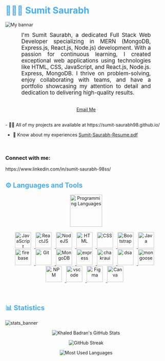 <h1 style="color: #44AEFB;"> 👨🏻‍💻 Sumit Saurabh </h1>

![My bannar](https://github.com/Sumit-Saurabh98/Sumit-Saurabh98/assets/105351295/c0384855-945a-48d0-8dbe-dd364f4956bc)

<p align:"center" style="text-align: justify; margin: 0 50px; font-size: 17px;" >
   I'm Sumit Saurabh, a dedicated Full Stack Web Developer specializing in MERN (MongoDB, Express.js, React.js, Node.js) development. With a passion for continuous learning, I created exceptional web applications using technologies like HTML, CSS, JavaScript, and React.js, Node.js. Express, MongoDB.
 I thrive on problem-solving, enjoy collaborating with teams, and have a portfolio showcasing my attention to detail and dedication to delivering high-quality results. 
<br>
<br>
<div align="center">

[Email Me](mailto:sumitsaurabh112@gmail.com)
</div>
</p>    
<br>
- 👨‍💻 All of my projects are available at https://sumit-saurabh98.github.io/
<br/>

- 📄 Know about my experiences 
[Sumit-Saurabh-Resume.pdf](https://github.com/Sumit-Saurabh98/Sumit-Saurabh98/files/11837755/Sumit-Saurabh-Resume.pdf)
<br/>

<h3 align="left">Connect with me:</h3>
https://www.linkedin.com/in/sumit-saurabh-98ss/


<!-- Languages and Tools -->

<h2 style="color: #44AEFB">⚙️ Languages and Tools</h2>
<div align="center" style="display:block;">
    <img width="100px" alt="Programming Languages" src="https://user-images.githubusercontent.com/78341798/194531121-47b0119a-ce00-439d-b586-125f86acb098.png"/> 
</div>
<br>   
<!-- Icons Resources -->
<!-- https://devicon.dev/ -->
<!-- https://cdn.jsdelivr.net/npm/simple-icons@v3/icons/ -->
<div align="center">
  <a href="https://developer.mozilla.org/en-US/docs/Web/JavaScript" target="_blank" rel="noreferrer">
     <img  alt="JavaScript" height="50px" style="padding-right:10px;" src="https://cdn.jsdelivr.net/gh/devicons/devicon/icons/javascript/javascript-plain.svg"/>
  </a>
  <a href="https://reactjs.org/" target="_blank" rel="noreferrer">
      <img  alt="ReactJS" height="50px" style="padding-right:10px;" src="https://cdn.jsdelivr.net/gh/devicons/devicon/icons/react/react-original.svg" />
  </a>
  <a href="https://nodejs.org/en/" target="_blank" rel="noreferrer">
      <img  alt="NodeJS" height="50px" style="padding-right:10px;" src="https://cdn.jsdelivr.net/gh/devicons/devicon/icons/nodejs/nodejs-original.svg"/>
  </a>
  <a href="https://developer.mozilla.org/en-US/docs/Web/HTML" target="_blank" rel="noreferrer">
      <img  alt="HTML" height="50px" style="padding-right:10px;" src="https://cdn.jsdelivr.net/gh/devicons/devicon/icons/html5/html5-original.svg"/>
  </a>
  <a href="https://developer.mozilla.org/en-US/docs/Web/CSS" target="_blank" rel="noreferrer">
     <img  alt="CSS" height="50px" style="padding-right:10px;" src="https://cdn.jsdelivr.net/gh/devicons/devicon/icons/css3/css3-original.svg"/>
  </a>
  <a href="https://getbootstrap.com/" target="_blank" rel="noreferrer">
      <img  alt="Bootstrap" height="50px" style="padding-right:10px;" src="https://cdn.jsdelivr.net/gh/devicons/devicon/icons/bootstrap/bootstrap-original.svg"/>
  </a>
  <a href="https://www.java.com/en/" target="_blank" rel="noreferrer">
      <img  alt="Java" height="50px" style="padding-right:10px;" src="https://cdn.jsdelivr.net/gh/devicons/devicon/icons/java/java-original.svg"/>
  </a>    
  <a href="https://firebase.google.com/" target="_blank" rel="noreferrer">
      <img  alt="firebase" height="50px" style="padding-right:10px;" src="https://cdn.jsdelivr.net/gh/devicons/devicon/icons/firebase/firebase-plain.svg"/>
  </a>
  <a href="https://git-scm.com/" target="_blank" rel="noreferrer">
      <img  alt="Git" height="50px" style="padding-right:10px;" src="https://cdn.jsdelivr.net/gh/devicons/devicon/icons/git/git-original.svg"/>
  </a>
  <a href="https://www.mongodb.com/" target="_blank" rel="noreferrer">
      <img  alt="MongoDB" height="50px" style="padding-right:10px;" src="https://cdn.jsdelivr.net/gh/devicons/devicon/icons/mongodb/mongodb-original.svg"/>
  </a>

<a href="https://expressjs.com/" target="_blank" rel="noreferrer">
     <img  alt="express" height="50px" style="padding-right:10px;" src="https://github.com/Sumit-Saurabh98/Sumit-Saurabh98/assets/105351295/5a9a725d-09ce-48d0-ba92-8be6a6337ff9"/>
  </a>

<a href="https://chakra-ui.com/" target="_blank" rel="noreferrer">
     <img  alt="chakraui" height="50px" style="padding-right:10px;" src="https://github.com/Sumit-Saurabh98/Sumit-Saurabh98/assets/105351295/646791f4-dc16-4549-9fe4-04fa51d47df9"/>
  </a>

<a href="https://www.geeksforgeeks.org/learn-data-structures-and-algorithms-dsa-tutorial/" target="_blank" rel="noreferrer">
     <img  alt="dsa" height="50px" style="padding-right:10px;" src="https://github.com/Sumit-Saurabh98/Sumit-Saurabh98/assets/105351295/f3b412e9-064f-4cce-8b74-5685fca4492b"/>
  </a>

<a href="https://mongoosejs.com/" target="_blank" rel="noreferrer">
     <img  alt="mongoose" height="50px" style="padding-right:10px;" src="https://github.com/Sumit-Saurabh98/Sumit-Saurabh98/assets/105351295/5f80c5c2-0500-4959-b105-d7a21c418ff6"/>
  </a>


  <a href="https://www.npmjs.com/" target="_blank" rel="noreferrer">
     <img  alt="NPM" height="50px" style="padding-right:10px;" src="https://cdn.jsdelivr.net/gh/devicons/devicon/icons/npm/npm-original-wordmark.svg"/>
  </a>
  <a href="https://code.visualstudio.com/" target="_blank" rel="noreferrer">
    <img  alt="vscode" height="50px" style="padding-right:10px;"src="https://cdn.jsdelivr.net/gh/devicons/devicon/icons/vscode/vscode-original.svg"/>
  </a>
  <a href="https://www.figma.com/" target="_blank" rel="noreferrer">
     <img  alt="Figma" height="50px" style="padding-right:10px;" src="https://cdn.jsdelivr.net/gh/devicons/devicon/icons/figma/figma-original.svg"/> 
  </a>
  <a href="https://www.canva.com/" target="_blank" rel="noreferrer">
     <img  alt="Canva" height="50px" style="padding-right:10px;" src="https://cdn.jsdelivr.net/gh/devicons/devicon/icons/canva/canva-original.svg"/> 
  </a>
</div>
<br>
<br>

<!-- Statistics -->

<h2 style="color: #44AEFB">📊 Statistics</h2>

![stats_banner](https://user-images.githubusercontent.com/78341798/194534778-d662496c-ae00-4e8d-ae9b-b90912054e7f.gif)

<!-- Begin Stats Cards -->
<!-- Resources:  -->
<!-- Github & Languages Stats: https://github.com/anuraghazra/github-readme-stats --> 
<!-- Streak Stats: https://github.com/denvercoder1/github-readme-streak-stats -->
<!-- Change the value after ?username= to your GitHub username. -->
<div class="stats" align="center">

![Khaled Badran's GitHub Stats](https://github-readme-stats.vercel.app/api?username=Sumit-Saurabh98&hide=stars&count_private=true&show_icons=true&theme=algolia&border_radius=20)

![GitHub Streak](https://streak-stats.demolab.com?user=Sumit-Saurabh98&count_private=true&theme=algolia&border_radius=20)

<!-- ![Most Used Languages](https://github-readme-stats.vercel.app/api/top-langs/?username=KhaledBadranDev&show_icons=true&theme=algolia&border_radius=20) -->
    
<!-- compact programming languages layout -->
![Most Used Languages](https://github-readme-stats.vercel.app/api/top-langs/?username=Sumit-Saurabh98&layout=compact&show_icons=true&theme=algolia&border_radius=20)
</div>
<!--  End Stats Cards -->


<!-- 
🔗 Links 🔗
- My GitHub Portfolio Page:
https://github.com/ProgrammingGym
- My Github README Code:
https://raw.githubusercontent.com/Pro...
- Youtube Cards:
https://github.com/DenverCoder1/githu...
- Youtube Buttons / Badges :
https://github.com/DenverCoder1/custo...
- Github & Languages Stats Cards:
https://github.com/anuraghazra/github...
- Streak Stats Card:
https://github.com/denvercoder1/githu...
- README Web App Generator 1:
https://rahuldkjain.github.io/gh-prof...
- README Web App Generator 2:
https://arturssmirnovs.github.io/gith...
- SVG Icons Resource1:
https://devicon.dev/
- SVG Icons Resource2:
https://cdn.jsdelivr.net/npm/simple-i...
- SVG Icons Resource3:
https://www.svgrepo.com/
-->
